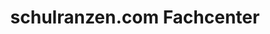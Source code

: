 ---
title: "schulranzen.com Fachcenter"
url: /leverkusen/schulranzen-com-fachcenter/
shop: Taschen & Koffer
---